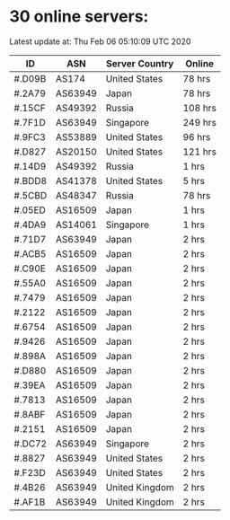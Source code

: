 # 30 online servers:

Latest update at: Thu Feb 06 05:10:09 UTC 2020

| ID | ASN | Server Country | Online |
| -- | --- | -------------- | ------ |
| #.D09B | AS174 | United States | 78 hrs |
| #.2A79 | AS63949 | Japan | 78 hrs |
| #.15CF | AS49392 | Russia | 108 hrs |
| #.7F1D | AS63949 | Singapore | 249 hrs |
| #.9FC3 | AS53889 | United States | 96 hrs |
| #.D827 | AS20150 | United States | 121 hrs |
| #.14D9 | AS49392 | Russia | 1 hrs |
| #.BDD8 | AS41378 | United States | 5 hrs |
| #.5CBD | AS48347 | Russia | 78 hrs |
| #.05ED | AS16509 | Japan | 1 hrs |
| #.4DA9 | AS14061 | Singapore | 1 hrs |
| #.71D7 | AS63949 | Japan | 2 hrs |
| #.ACB5 | AS16509 | Japan | 2 hrs |
| #.C90E | AS16509 | Japan | 2 hrs |
| #.55A0 | AS16509 | Japan | 2 hrs |
| #.7479 | AS16509 | Japan | 2 hrs |
| #.2122 | AS16509 | Japan | 2 hrs |
| #.6754 | AS16509 | Japan | 2 hrs |
| #.9426 | AS16509 | Japan | 2 hrs |
| #.898A | AS16509 | Japan | 2 hrs |
| #.D880 | AS16509 | Japan | 2 hrs |
| #.39EA | AS16509 | Japan | 2 hrs |
| #.7813 | AS16509 | Japan | 2 hrs |
| #.8ABF | AS16509 | Japan | 2 hrs |
| #.2151 | AS16509 | Japan | 2 hrs |
| #.DC72 | AS63949 | Singapore | 2 hrs |
| #.8827 | AS63949 | United States | 2 hrs |
| #.F23D | AS63949 | United States | 2 hrs |
| #.4B26 | AS63949 | United Kingdom | 2 hrs |
| #.AF1B | AS63949 | United Kingdom | 2 hrs |

